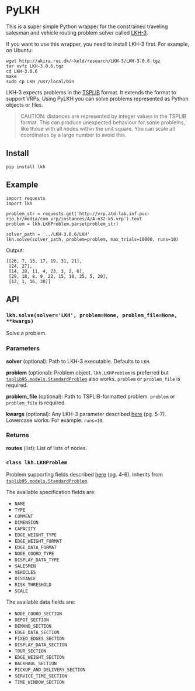 # PyLKH
This is a super simple Python wrapper for the constrained traveling salesman and vehicle routing problem solver called [LKH-3](http://akira.ruc.dk/~keld/research/LKH-3/).

If you want to use this wrapper, you need to install LKH-3 first. For example, on Ubuntu:
```
wget http://akira.ruc.dk/~keld/research/LKH-3/LKH-3.0.6.tgz
tar xvfz LKH-3.0.6.tgz
cd LKH-3.0.6
make
sudo cp LKH /usr/local/bin
```

LKH-3 expects problems in the [TSPLIB](https://github.com/ben-hudson/pylkh/blob/master/tsplib95.pdf) format.
It extends the format to support VRPs.
Using PyLKH you can solve problems represented as Python objects or files.

> CAUTION: distances are represented by integer values in the TSPLIB format. This can produce unexpected behaviour for some problems, like those with all nodes within the unit square. You can scale all coordinates by a large number to avoid this.

## Install
```
pip install lkh
```

## Example
```
import requests
import lkh

problem_str = requests.get('http://vrp.atd-lab.inf.puc-rio.br/media/com_vrp/instances/A/A-n32-k5.vrp').text
problem = lkh.LKHProblem.parse(problem_str)

solver_path = '../LKH-3.0.6/LKH'
lkh.solve(solver_path, problem=problem, max_trials=10000, runs=10)
```
Output:
```
[[26, 7, 13, 17, 19, 31, 21],
 [24, 27],
 [14, 28, 11, 4, 23, 3, 2, 6],
 [29, 18, 8, 9, 22, 15, 10, 25, 5, 20],
 [12, 1, 16, 30]]
```

## API
### ```lkh.solve(solver='LKH', problem=None, problem_file=None, **kwargs)```

Solve a problem.

### Parameters
**solver** (optional): Path to LKH-3 executable. Defaults to `LKH`.

**problem** (optional): Problem object. `lkh.LKHProblem` is preferred but [`tsplib95.models.StandardProblem`](https://tsplib95.readthedocs.io/en/stable/pages/modules.html#tsplib95.models.StandardProblem) also works. `problem` or `problem_file` is required.

**problem_file** (optional): Path to TSPLIB-formatted problem. `problem` or `problem_file` is required.

**kwargs** (optional): Any LKH-3 parameter described [here](https://github.com/ben-hudson/pylkh/blob/master/LKH_guide.pdf) (pg. 5-7). Lowercase works. For example: `runs=10`.

### Returns
**routes** (list): List of lists of nodes.

### ```class lkh.LKHProblem```

Problem supporting fields described [here]() (pg. 4-6). Inherits from [`tsplib95.models.StandardProblem`](https://tsplib95.readthedocs.io/en/stable/pages/modules.html#tsplib95.models.StandardProblem).

The available specification fields are:
* `NAME`
* `TYPE`
* `COMMENT`
* `DIMENSION`
* `CAPACITY`
* `EDGE_WEIGHT_TYPE`
* `EDGE_WEIGHT_FORMAT`
* `EDGE_DATA_FORMAT`
* `NODE_COORD_TYPE`
* `DISPLAY_DATA_TYPE`
* `SALESMEN`
* `VEHICLES`
* `DISTANCE`
* `RISK_THRESHOLD`
* `SCALE`

The available data fields are:
* `NODE_COORD_SECTION`
* `DEPOT_SECTION`
* `DEMAND_SECTION`
* `EDGE_DATA_SECTION`
* `FIXED_EDGES_SECTION`
* `DISPLAY_DATA_SECTION`
* `TOUR_SECTION`
* `EDGE_WEIGHT_SECTION`
* `BACKHAUL_SECTION`
* `PICKUP_AND_DELIVERY_SECTION`
* `SERVICE_TIME_SECTION`
* `TIME_WINDOW_SECTION`
